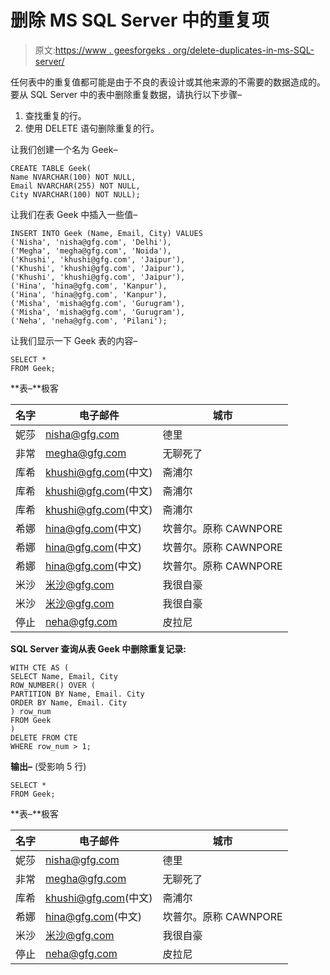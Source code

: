 # 删除 MS SQL Server 中的重复项

> 原文:[https://www . geesforgeks . org/delete-duplicates-in-ms-SQL-server/](https://www.geeksforgeeks.org/delete-duplicates-in-ms-sql-server/)

任何表中的重复值都可能是由于不良的表设计或其他来源的不需要的数据造成的。要从 SQL Server 中的表中删除重复数据，请执行以下步骤–

1.  查找重复的行。
2.  使用 DELETE 语句删除重复的行。

让我们创建一个名为 Geek–

```
CREATE TABLE Geek(
Name NVARCHAR(100) NOT NULL,
Email NVARCHAR(255) NOT NULL,
City NVARCHAR(100) NOT NULL);
```

让我们在表 Geek 中插入一些值–

```
INSERT INTO Geek (Name, Email, City) VALUES
('Nisha', 'nisha@gfg.com', 'Delhi'),
('Megha', 'megha@gfg.com', 'Noida'),
('Khushi', 'khushi@gfg.com', 'Jaipur'),
('Khushi', 'khushi@gfg.com', 'Jaipur'),
('Khushi', 'khushi@gfg.com', 'Jaipur'),
('Hina', 'hina@gfg.com', 'Kanpur'),
('Hina', 'hina@gfg.com', 'Kanpur'),
('Misha', 'misha@gfg.com', 'Gurugram'),
('Misha', 'misha@gfg.com', 'Gurugram'),
('Neha', 'neha@gfg.com', 'Pilani');
```

让我们显示一下 Geek 表的内容–

```
SELECT * 
FROM Geek;
```

**表–**极客

| 名字 | 电子邮件 | 城市 |
| --- | --- | --- |
| 妮莎 | nisha@gfg.com | 德里 |
| 非常 | megha@gfg.com | 无聊死了 |
| 库希 | khushi@gfg.com(中文) | 斋浦尔 |
| 库希 | khushi@gfg.com(中文) | 斋浦尔 |
| 库希 | khushi@gfg.com(中文) | 斋浦尔 |
| 希娜 | hina@gfg.com(中文) | 坎普尔。原称 CAWNPORE |
| 希娜 | hina@gfg.com(中文) | 坎普尔。原称 CAWNPORE |
| 希娜 | hina@gfg.com(中文) | 坎普尔。原称 CAWNPORE |
| 米沙 | 米沙@gfg.com | 我很自豪 |
| 米沙 | 米沙@gfg.com | 我很自豪 |
| 停止 | neha@gfg.com | 皮拉尼 |

**SQL Server 查询从表 Geek 中删除重复记录:**

```
WITH CTE AS (
SELECT Name, Email, City
ROW_NUMBER() OVER (
PARTITION BY Name, Email. City
ORDER BY Name, Email. City
) row_num
FROM Geek
)
DELETE FROM CTE
WHERE row_num > 1;
```

**输出–**
(受影响 5 行)

```
SELECT * 
FROM Geek;
```

**表–**极客

| 名字 | 电子邮件 | 城市 |
| --- | --- | --- |
| 妮莎 | nisha@gfg.com | 德里 |
| 非常 | megha@gfg.com | 无聊死了 |
| 库希 | khushi@gfg.com(中文) | 斋浦尔 |
| 希娜 | hina@gfg.com(中文) | 坎普尔。原称 CAWNPORE |
| 米沙 | 米沙@gfg.com | 我很自豪 |
| 停止 | neha@gfg.com | 皮拉尼 |